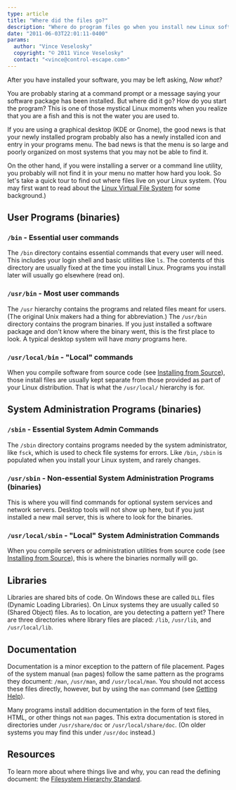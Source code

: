 ```yaml
---
type: article
title: "Where did the files go?"
description: "Where do program files go when you install new Linux software?"
date: "2011-06-03T22:01:11-0400"
params:
  author: "Vince Veselosky"
  copyright: "© 2011 Vince Veselosky"
  contact: "<vince@control-escape.com>"
---
```


After you have installed your software, you may be left asking, _Now what?_

You are probably staring at a command prompt or a message saying your software package
has been installed. But where did it go? How do you start the program? This is one of
those mystical Linux moments when you realize that you are a fish and this is not the
water you are used to.

If you are using a graphical desktop (KDE or Gnome), the good news is that your newly
installed program probably also has a newly installed icon and entry in your programs
menu. The bad news is that the menu is so large and poorly organized on most systems
that you may not be able to find it.

On the other hand, if you were installing a server or a command line utility, you
probably will not find it in your menu no matter how hard you look. So let\'s take a
quick tour to find out where files live on your Linux system. (You may first want to
read about the [Linux Virtual File System](/linux/lx-filesys) for some background.)

## User Programs (binaries)

### `/bin` - Essential user commands

The `/bin` directory contains essential commands that every user will need. This
includes your login shell and basic utilities like `ls`. The contents of this directory
are usually fixed at the time you install Linux. Programs you install later will usually
go elsewhere (read on).

### `/usr/bin` - Most user commands

The `/usr` hierarchy contains the programs and related files meant for users. (The
original Unix makers had a thing for abbreviation.) The `/usr/bin` directory contains
the program binaries. If you just installed a software package and don\'t know where the
binary went, this is the first place to look. A typical desktop system will have _many_
programs here.

### `/usr/local/bin` - \"Local\" commands

When you compile software from source code (see
[Installing from Source](/linux/lx-swinstall-tar)), those install files are usually kept
separate from those provided as part of your Linux distribution. That is what the
`/usr/local/` hierarchy is for.

## System Administration Programs (binaries)

### `/sbin` - Essential System Admin Commands

The `/sbin` directory contains programs needed by the system administrator, like `fsck`,
which is used to check file systems for errors. Like `/bin`, `/sbin` is populated when
you install your Linux system, and rarely changes.

### `/usr/sbin` - Non-essential System Administration Programs (binaries)

This is where you will find commands for optional system services and network servers.
Desktop tools will not show up here, but if you just installed a new mail server, this
is where to look for the binaries.

### `/usr/local/sbin` - \"Local\" System Administration Commands

When you compile servers or administration utilities from source code (see
[Installing from Source](/linux/lx-swinstall-tar)), this is where the binaries normally will
go.

## Libraries

Libraries are shared bits of code. On Windows these are called `DLL` files (Dynamic
Loading Libraries). On Linux systems they are usually called `SO` (Shared Object) files.
As to location, are you detecting a pattern yet? There are three directories where
library files are placed: `/lib`, `/usr/lib`, and `/usr/local/lib`.

## Documentation

Documentation is a minor exception to the pattern of file placement. Pages of the system
manual (`man` pages) follow the same pattern as the programs they document: `/man`,
`/usr/man`, and `/usr/local/man`. You should not access these files directly, however,
but by using the `man` command (see [Getting Help](/linux/bootstrap)).

Many programs install addition documentation in the form of text files, HTML, or other
things not `man` pages. This extra documentation is stored in directories under
`/usr/share/doc` or `/usr/local/share/doc`. (On older systems you may find this under
`/usr/doc` instead.)

## Resources

To learn more about where things live and why, you can read the defining document: the
[Filesystem Hierarchy Standard](http://www.pathname.com/fhs/).
